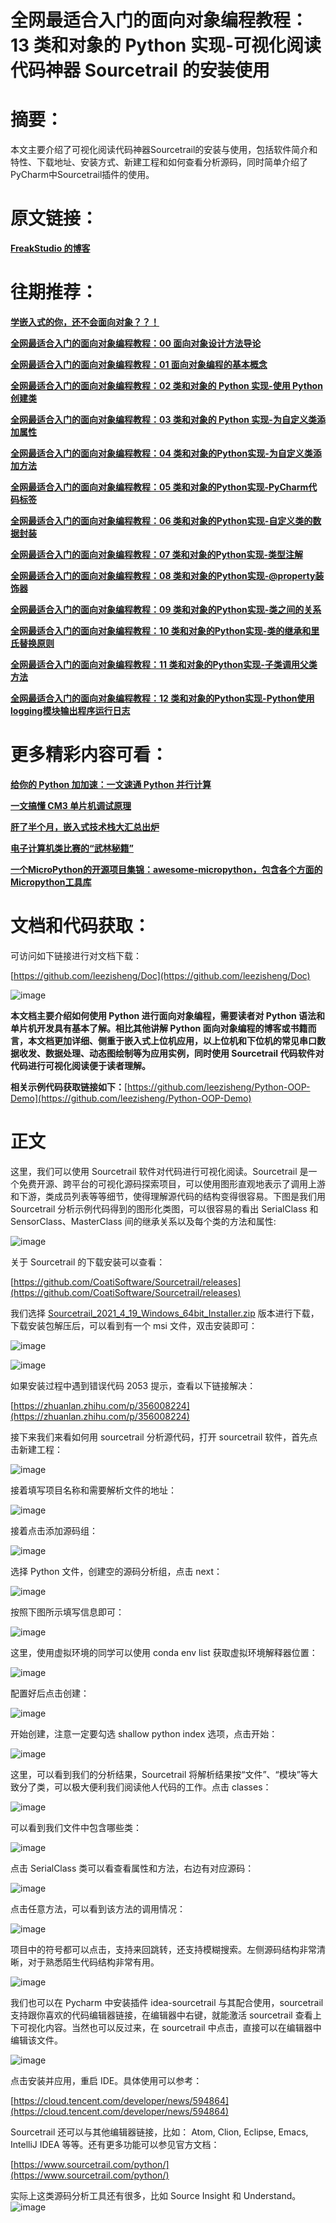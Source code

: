 # 全网最适合入门的面向对象编程教程：13 类和对象的 Python 实现-可视化阅读代码神器 Sourcetrail 的安装使用

# 摘要：
本文主要介绍了可视化阅读代码神器Sourcetrail的安装与使用，包括软件简介和特性、下载地址、安装方式、新建工程和如何查看分析源码，同时简单介绍了PyCharm中Sourcetrail插件的使用。
# 原文链接：
[**FreakStudio 的博客**](https://www.cnblogs.com/FreakEmbedded)

# 往期推荐：
[**学嵌入式的你，还不会面向对象？？！**](http://mp.weixin.qq.com/s?__biz=MzkwMTYzNTY3Ng==&mid=2247483825&idx=1&sn=149aaf3baa6a96703713e554d4a888db&chksm=c0b08a82f7c70394074a24b722a1caddb0ad598a7303e61133216ae61423df0b5bc57a6b82b2&scene=21#wechat_redirect "**学嵌入式的你，还不会面向对象？？！**")

[**全网最适合入门的面向对象编程教程：00 面向对象设计方法导论**](https://mp.weixin.qq.com/s/sycnlnMhtFji8q2fYh0MFQ "**全网最适合入门的面向对象编程教程：00 面向对象设计方法导论**")

[**全网最适合入门的面向对象编程教程：01 面向对象编程的基本概念**](http://mp.weixin.qq.com/s?__biz=MzkwMTYzNTY3Ng==&mid=2247483853&idx=1&sn=c7685237216b8dd1cadf95f3353fde8e&chksm=c0b08afef7c703e8ce7b76958718ebe381220a199fac9e872710ea1cb4f8fc6f93d36d151279&scene=21#wechat_redirect "**全网最适合入门的面向对象编程教程：01 面向对象编程的基本概念**")

[**全网最适合入门的面向对象编程教程：02 类和对象的 Python 实现-使用 Python 创建类**](https://mp.weixin.qq.com/s/XKpEAGY9WJ7GRFc98E6dcw)

[**全网最适合入门的面向对象编程教程：03 类和对象的 Python 实现-为自定义类添加属性**](https://mp.weixin.qq.com/s/LsNtLbHLNtVBtiQ3eaJnSg)

[**全网最适合入门的面向对象编程教程：04 类和对象的Python实现-为自定义类添加方法**](https://mp.weixin.qq.com/s/A5rMO3ppTZTUwRPL2NQxdg)

[**全网最适合入门的面向对象编程教程：05 类和对象的Python实现-PyCharm代码标签**](https://mp.weixin.qq.com/s/YjM1JPzLakfyWiDkyy4LQw)

[**全网最适合入门的面向对象编程教程：06 类和对象的Python实现-自定义类的数据封装**](https://mp.weixin.qq.com/s/z7CmgHJXf0QlAgIIRRTXlw)

[**全网最适合入门的面向对象编程教程：07 类和对象的Python实现-类型注解**](https://mp.weixin.qq.com/s/7r4hgM3a187si_D5ReEMCA)

[**全网最适合入门的面向对象编程教程：08 类和对象的Python实现-@property装饰器**](https://mp.weixin.qq.com/s/sSO-L_NQHarXh160xiVZVg)

[**全网最适合入门的面向对象编程教程：09 类和对象的Python实现-类之间的关系**](https://mp.weixin.qq.com/s/cAZzXr9MSL0nVxVcTgNlQA)

[**全网最适合入门的面向对象编程教程：10 类和对象的Python实现-类的继承和里氏替换原则**](https://mp.weixin.qq.com/s/29Lr_nigsMuIJMmWEObk1g)

[**全网最适合入门的面向对象编程教程：11 类和对象的Python实现-子类调用父类方法**](https://mp.weixin.qq.com/s/HEvQNiVXkjlnbhz8Sdt_4Q)

[**全网最适合入门的面向对象编程教程：12 类和对象的Python实现-Python使用logging模块输出程序运行日志**](https://mp.weixin.qq.com/s/QHYLu7Mrs2ErUHvy_k59QA)


# 更多精彩内容可看：
[**给你的 Python 加加速：一文速通 Python 并行计算**](https://mp.weixin.qq.com/s?__biz=MzkwMTYzNTY3Ng==&mid=2247483747&idx=1&sn=0e203586516fd6e925085b9c1244dbee&scene=21#wechat_redirect "**给你的 Python 加加速：一文速通 Python 并行计算**")

[**一文搞懂 CM3 单片机调试原理**](https://mp.weixin.qq.com/s?__biz=MzkwMTYzNTY3Ng==&mid=2247483719&idx=1&sn=7ece9da65d002fdc3df9539cc43f3a8d&scene=21#wechat_redirect "**一文搞懂 CM3 单片机调试原理**")

[**肝了半个月，嵌入式技术栈大汇总出炉**](https://mp.weixin.qq.com/s?__biz=MzkwMTYzNTY3Ng==&mid=2247483671&idx=1&sn=c267a0c6f4ab93d6b6d934bf803b5919&scene=21#wechat_redirect "**肝了半个月，嵌入式技术栈大汇总出炉**")

[**电子计算机类比赛的“武林秘籍”**](https://mp.weixin.qq.com/s?__biz=MzkwMTYzNTY3Ng==&mid=2247483774&idx=1&sn=46d57506febe92c1719c8567ebe95269&scene=21#wechat_redirect "**电子计算机类比赛的“武林秘籍”**")

[**一个MicroPython的开源项目集锦：awesome-micropython，包含各个方面的Micropython工具库**](https://mp.weixin.qq.com/s?__biz=MzkwMTYzNTY3Ng==&mid=2247483854&idx=1&sn=fd666dc501a0de850abfbd8793abff00&chksm=c0b08afdf7c703eb494f8e402a5d60eba9a802bfdb02c07a5e1666a8a1b335e38240adc6c1b5&scene=21#wechat_redirect "**一个MicroPython的开源项目集锦：awesome-micropython，包含各个方面的Micropython工具库**")

# **文档和代码获取：**

可访问如下链接进行对文档下载：

[https://github.com/leezisheng/Doc](https://github.com/leezisheng/Doc)

![image](https://img2024.cnblogs.com/blog/2591203/202407/2591203-20240709011450848-2009311855.png)


**本文档主要介绍如何使用 Python 进行面向对象编程，需要读者对 Python 语法和单片机开发具有基本了解。相比其他讲解 Python 面向对象编程的博客或书籍而言，本文档更加详细、侧重于嵌入式上位机应用，以上位机和下位机的常见串口数据收发、数据处理、动态图绘制等为应用实例，同时使用 Sourcetrail 代码软件对代码进行可视化阅读便于读者理解。**

**相关示例代码获取链接如下：**[https://github.com/leezisheng/Python-OOP-Demo](https://github.com/leezisheng/Python-OOP-Demo)


# 正文

这里，我们可以使用 Sourcetrail 软件对代码进行可视化阅读。Sourcetrail 是一个免费开源、跨平台的可视化源码探索项目，可以使用图形直观地表示了调用上游和下游，类成员列表等等细节，使得理解源代码的结构变得很容易。下图是我们用 Sourcetrail 分析示例代码得到的图形化类图，可以很容易的看出 SerialClass 和 SensorClass、MasterClass 间的继承关系以及每个类的方法和属性:

![image](https://img2024.cnblogs.com/blog/2591203/202407/2591203-20240711011637572-269782316.png)





关于 Sourcetrail 的下载安装可以查看：

<u>[https://github.com/CoatiSoftware/Sourcetrail/releases](https://github.com/CoatiSoftware/Sourcetrail/releases)</u>

我们选择 [Sourcetrail_2021_4_19_Windows_64bit_Installer.zip](https://github.com/CoatiSoftware/Sourcetrail/releases/download/2021.4.19/Sourcetrail_2021_4_19_Windows_64bit_Installer.zip) 版本进行下载，下载安装包解压后，可以看到有一个 msi 文件，双击安装即可：

![image](https://img2024.cnblogs.com/blog/2591203/202407/2591203-20240711011659573-2061684395.png)


![image](https://img2024.cnblogs.com/blog/2591203/202407/2591203-20240711011704838-1072706847.png)


如果安装过程中遇到错误代码 2053 提示，查看以下链接解决：

<u>[https://zhuanlan.zhihu.com/p/356008224](https://zhuanlan.zhihu.com/p/356008224)</u>

接下来我们来看如何用 sourcetrail 分析源代码，打开 sourcetrail 软件，首先点击新建工程：

![image](https://img2024.cnblogs.com/blog/2591203/202407/2591203-20240711011714808-741153900.png)


接着填写项目名称和需要解析文件的地址：

![image](https://img2024.cnblogs.com/blog/2591203/202407/2591203-20240711011721713-1704646836.png)


接着点击添加源码组：

![image](https://img2024.cnblogs.com/blog/2591203/202407/2591203-20240711011727950-1576607867.png)


选择 Python 文件，创建空的源码分析组，点击 next：

![image](https://img2024.cnblogs.com/blog/2591203/202407/2591203-20240711011733596-1514322381.png)


按照下图所示填写信息即可：

![image](https://img2024.cnblogs.com/blog/2591203/202407/2591203-20240711011737990-723484205.png)


这里，使用虚拟环境的同学可以使用 conda env list 获取虚拟环境解释器位置：

![image](https://img2024.cnblogs.com/blog/2591203/202407/2591203-20240711011744689-727527555.png)


配置好后点击创建：

![image](https://img2024.cnblogs.com/blog/2591203/202407/2591203-20240711011750309-1593865167.png)


开始创建，注意一定要勾选 shallow python index 选项，点击开始：

![image](https://img2024.cnblogs.com/blog/2591203/202407/2591203-20240711011755358-86219316.png)


这里，可以看到我们的分析结果，Sourcetrail 将解析结果按“文件”、“模块”等大致分了类，可以极大便利我们阅读他人代码的工作。点击 classes：

![image](https://img2024.cnblogs.com/blog/2591203/202407/2591203-20240711011802764-376316771.png)


可以看到我们文件中包含哪些类：

![image](https://img2024.cnblogs.com/blog/2591203/202407/2591203-20240711011807635-429101261.png)


点击 SerialClass 类可以看查看属性和方法，右边有对应源码：

![image](https://img2024.cnblogs.com/blog/2591203/202407/2591203-20240711011812391-700555120.png)


点击任意方法，可以看到该方法的调用情况：

![image](https://img2024.cnblogs.com/blog/2591203/202407/2591203-20240711011817437-1067132597.png)


项目中的符号都可以点击，支持来回跳转，还支持模糊搜索。左侧源码结构非常清晰，对于熟悉陌生代码结构非常有用。

![image](https://img2024.cnblogs.com/blog/2591203/202407/2591203-20240711011823621-770495721.png)


我们也可以在 Pycharm 中安装插件 idea-sourcetrail 与其配合使用，sourcetrail 支持跟你喜欢的代码编辑器链接，在编辑器中右键，就能激活 sourcetrail 查看上下可视化内容。当然也可以反过来，在 sourcetrail 中点击，直接可以在编辑器中编辑该文件。

![image](https://img2024.cnblogs.com/blog/2591203/202407/2591203-20240711011831937-1427883717.png)


点击安装并应用，重启 IDE。具体使用可以参考：

<u>[https://cloud.tencent.com/developer/news/594864](https://cloud.tencent.com/developer/news/594864)</u>

Sourcetrail 还可以与其他编辑器链接，比如： Atom, Clion, Eclipse, Emacs, IntelliJ IDEA 等等。还有更多功能可以参见官方文档：

<u>[https://www.sourcetrail.com/python/](https://www.sourcetrail.com/python/)</u>

实际上这类源码分析工具还有很多，比如 Source Insight 和 Understand。
![image](https://img2024.cnblogs.com/blog/2591203/202407/2591203-20240711012156615-1208313984.png)